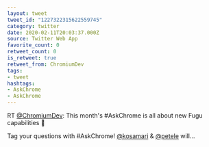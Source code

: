 ```yaml
---
layout: tweet
tweet_id: "1227322315622559745"
category: twitter
date: 2020-02-11T20:03:37.000Z
source: Twitter Web App
favorite_count: 0
retweet_count: 0
is_retweet: true
retweet_from: ChromiumDev
tags:
- tweet
hashtags:
- AskChrome
- AskChrome
---
```


RT [@ChromiumDev](https://twitter.com/@ChromiumDev): This month's #AskChrome is all about new Fugu capabilities 🐡

Tag your questions with #AskChrome! [@kosamari](https://twitter.com/@kosamari) &amp; [@petele](https://twitter.com/@petele) will…
